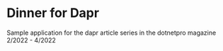 # Dinner for Dapr
Sample application for the dapr article series in the dotnetpro magazine 2/2022 - 4/2022


